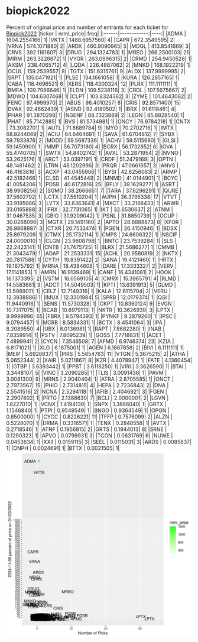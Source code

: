 # biopick2022
Percent of original price and number of entrants for each ticket for [Biopick2022](https://twitter.com/hashtag/Biopick2022)
|ticker |   nrml_price| freq|
|:------|------------:|----:|
|ADMA   | 1604.2554166|    1|
|VKTX   | 1488.6957560|    4|
|CAPR   |  672.3549595|    2|
|VRNA   |  574.1071880|    2|
|ARDX   |  460.9090965|    5|
|MDGL   |  413.8541669|    3|
|CRVS   |  392.1161607|    3|
|DRUG   |  294.1324783|    1|
|MREO   |  266.2500103|   21|
|MIRM   |  263.3228872|    1|
|VYGR   |  263.0996315|    2|
|CRMD   |  254.9450526|    1|
|AXSM   |  238.4065712|    4|
|LQDA   |  226.4887062|    2|
|MNKD   |  168.1922219|    1|
|OCUL   |  159.2539557|    8|
|TGTX   |  151.6315761|    9|
|ALDX   |  137.9999995|    2|
|SRPT   |  135.0471921|    1|
|PLSE   |  134.1661058|    1|
|KURA   |  126.2857165|    1|
|CABA   |  118.4696521|    6|
|XERS   |  118.4300324|   12|
|PLRX   |  111.1111111|    1|
|BMEA   |  109.7986646|    1|
|ELDN   |  109.5238116|    3|
|CRDL   |  107.5675667|    2|
|MDWD   |  104.6307468|    1|
|CLPT   |  103.8324362|    3|
|ZYME   |  101.4643062|    2|
|FENC   |   97.4999970|    2|
|ABUS   |   96.4010257|    8|
|CRIS   |   92.8571400|   15|
|DVAX   |   92.4662439|    1|
|ASND   |   92.4180502|    1|
|IBRX   |   91.6118461|    4|
|PHAR   |   91.3870298|    1|
|NGENF  |   88.7323889|    2|
|LEGN   |   85.8828540|    1|
|PHAT   |   85.7142885|    1|
|BVS    |   81.5734981|    1|
|ONCY   |   76.9784218|    1|
|CNTX   |   73.3082701|    1|
|AUTL   |   71.8689784|    9|
|MYO    |   70.2702716|    1|
|IMTX   |   68.8244069|    2|
|ACIU   |   64.6464681|    1|
|SAVA   |   61.6704812|    7|
|SYBX   |   59.7933876|    2|
|MODD   |   59.5687336|    1|
|ACHV   |   59.5115680|    1|
|GLSI   |   59.1450900|    1|
|IMMP   |   56.7073180|    4|
|BCRX   |   56.1732852|    6|
|IOVA   |   55.4740705|    1|
|SWTX   |   54.8402742|    1|
|AVXL   |   53.2871954|    2|
|NVNO   |   53.2625176|    1|
|ARCT   |   53.0397191|    1|
|CRDF   |   51.2479169|    3|
|OPTN   |   48.1481462|    2|
|LTRN   |   48.1202996|    3|
|PRQR   |   47.0661657|    3|
|ANVS   |   46.4163816|    3|
|ACXP   |   43.0455906|    1|
|BYSI   |   42.8256063|    2|
|ARMP   |   42.5182466|    1|
|CLSD   |   41.4545449|    2|
|MNMD   |   41.0144901|    1|
|BCYC   |   41.0054206|    1|
|PDSB   |   40.6172816|   25|
|BFLY   |   39.1629277|    1|
|ASRT   |   38.9908256|    2|
|SGMO   |   38.2666651|    7|
|TARA   |   37.6296291|    1|
|QURE   |   37.5602702|    1|
|LCTX   |   37.5510204|    1|
|AUPH   |   36.3795338|   17|
|VTVT   |   33.9195986|    3|
|LVTX   |   33.6363641|    4|
|MXCT   |   33.2188433|    1|
|ARWR   |   33.0165888|    3|
|IFRX   |   32.7731065|    1|
|IKT    |   32.6530637|    2|
|ATNM   |   31.9467535|    3|
|GBIO   |   31.9209042|    1|
|PSNL   |   31.8850739|    1|
|OCUP   |   30.0268096|    3|
|MGTX   |   29.1491160|    2|
|APTO   |   28.8888873|    8|
|XFOR   |   26.9868987|    3|
|CTXR   |   26.7532474|    1|
|PGEN   |   26.4150946|    1|
|BDSX   |   25.8979209|    1|
|CTMX   |   25.1732114|    1|
|CMPS   |   24.6606322|    1|
|NSCIF  |   24.0000010|    1|
|CLGN   |   23.9608798|    1|
|BNTC   |   23.7539284|    1|
|SLS    |   22.2423141|    1|
|CNTB   |   21.7475725|    1|
|BLRX   |   21.5686277|    1|
|CMMB   |   21.3043479|    1|
|ADAP   |   21.2533331|   15|
|ACHL   |   20.9580819|    2|
|NKTX   |   20.7817588|    1|
|CYTH   |   19.8391422|    2|
|SANA   |   19.4121460|    1|
|HRTX   |   19.1675792|    1|
|MRNA   |   18.4384608|    1|
|DARE   |   17.3333327|    2|
|VERV   |   17.1141853|    1|
|AMRN   |   16.9139469|    1|
|CANF   |   16.4341081|    2|
|HOOK   |   16.1373395|    2|
|VSTM   |   16.0569105|    4|
|CMRX   |   15.3965791|    4|
|RLMD   |   14.5583661|    3|
|ADCT   |   14.5049503|    1|
|KPTI   |   13.6391913|    5|
|GLMD   |   13.5989011|    1|
|CELZ   |   12.7149316|    1|
|KALA   |   12.6115704|    2|
|VERU   |   12.3938886|    1|
|IMUX   |   12.3301984|    5|
|SPRB   |   12.0179374|    1|
|QSI    |   11.9440916|    1|
|SENS   |   11.5730328|    1|
|CKPT   |   10.8360124|    9|
|EVGN   |   10.7317075|    1|
|BCAB   |   10.6979113|    1|
|NKTR   |   10.3626939|    3|
|LPTX   |    9.9999996|   65|
|FBRX   |    9.5794393|    1|
|PYNKF  |    9.2879260|    1|
|IPSC   |    9.0794457|    1|
|MCRB   |    8.5834331|    1|
|BCTX   |    8.4541064|    3|
|IPA    |    8.2089550|    4|
|UBX    |    8.0136981|    1|
|RAPT   |    7.8682280|    1|
|INAB   |    7.8359914|    1|
|PSTV   |    7.8095239|    1|
|GOSS   |    7.7718831|    1|
|ACET   |    7.4899941|    2|
|CYCN   |    7.3546508|    7|
|AFMD   |    6.9746374|   23|
|KZIA   |    6.8171021|    1|
|XLO    |    6.1875001|    1|
|AGEN   |    6.1867858|    2|
|BIVI   |    6.1111111|    1|
|MEIP   |    5.6928837|    1|
|PIRS   |    5.5654763|   11|
|VTGN   |    5.3675215|    2|
|ATHA   |    5.0652344|    2|
|XAIR   |    5.0211867|    8|
|KZR    |    4.4078947|    1|
|FATE   |    4.1360454|    1|
|GTBP   |    3.6393442|    1|
|PPBT   |    3.6118250|    1|
|VIRI   |    3.3626590|    1|
|BTAI   |    3.3448107|    5|
|VINC   |    3.2090285|    1|
|TLIS   |    3.0091436|    1|
|PAVM   |    3.0081300|    9|
|MRNS   |    2.9040404|    1|
|ATRA   |    2.8705585|    1|
|ONCT   |    2.7973567|   15|
|PHIO   |    2.7314815|    4|
|HEPA   |    2.7236843|    2|
|DNA    |    2.5541516|    2|
|NCNA   |    2.5294118|    1|
|AFIB   |    2.4046921|    3|
|FGEN   |    2.2907802|    1|
|PRTG   |    2.1388630|    7|
|BCLI   |    2.0000001|    2|
|LGVN   |    1.8227010|    1|
|VCNX   |    1.4194139|    1|
|SNPX   |    1.3866040|    1|
|GRTX   |    1.1546840|    1|
|PTPI   |    0.9549549|    1|
|BNGO   |    0.9364549|    1|
|OPGN   |    0.8500000|    1|
|CYCC   |    0.8226221|   11|
|TFFP   |    0.7576099|    2|
|ALZN   |    0.5228070|    1|
|DRMA   |    0.3316571|    1|
|TENX   |    0.2848558|    1|
|AVTX   |    0.2718546|    1|
|ATNF   |    0.1956815|    2|
|GRTS   |    0.1944013|    8|
|SRNE   |    0.1290323|    1|
|APVO   |    0.0799931|    3|
|TCON   |    0.0631769|    6|
|NUWE   |    0.0453634|    1|
|XXII   |    0.0159115|    3|
|SEEL   |    0.0115031|    3|
|ARDS   |    0.0085837|    1|
|ONPH   |    0.0024691|    1|
|BTTX   |    0.0021505|    1|
![retvspicks](biopicks.png?raw=true)
